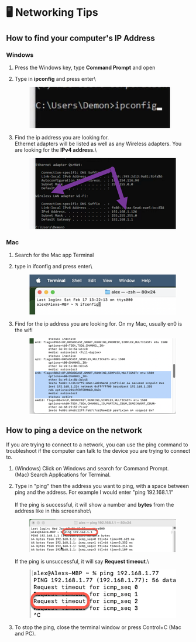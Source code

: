 # 🖥 Networking Tips

## How to find your computer's IP Address

### Windows

1. &#x20;Press the Windows key, type **Command Prompt** and open
2.  Type in **ipconfig** and press enter\


    <figure><img src="../.gitbook/assets/image (203).png" alt=""><figcaption></figcaption></figure>
3.  Find the ip address you are looking for. \
    Ethernet adapters will be listed as well as any Wireless adapters. You are looking for the **IPv4 address.**\


    <figure><img src="../.gitbook/assets/image (202).png" alt=""><figcaption></figcaption></figure>



### Mac

1. Search for the Mac app Terminal
2.  type in ifconfig and press enter\


    <figure><img src="../.gitbook/assets/image (200).png" alt=""><figcaption></figcaption></figure>


3.  Find for the ip address you are looking for. On my Mac, usually en0 is the wifi

    <figure><img src="../.gitbook/assets/image (201).png" alt=""><figcaption></figcaption></figure>



## How to ping a device on the network

If you are trying to connect to a network, you can use the ping command to troubleshoot if the computer can talk to the device you are trying to connect to.&#x20;

1. (Windows) Click on Windows and search for Command Prompt. \
   (Mac) Search Applications for Terminal.
2.  Type in "ping" then the address you want to ping, with a space between ping and the address. For example I would enter "ping 192.168.1.1"\
    \
    If the ping is successful, it will show a number and **bytes** from the address like in this screenshot:\


    <figure><img src="../.gitbook/assets/image (13).png" alt=""><figcaption></figcaption></figure>

    If the ping is unsuccessful, it will say **Request timeout**.\


    <figure><img src="../.gitbook/assets/image (14).png" alt=""><figcaption></figcaption></figure>


3. To stop the ping, close the terminal window or press Control+C (Mac and PC).&#x20;
